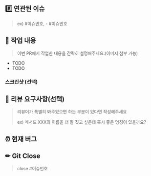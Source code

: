## #️⃣ 연관된 이슈

> ex) #이슈번호, - #이슈번호

## 📝 작업 내용

> 이번 PR에서 작업한 내용을 간략히 설명해주세요.(이미지 첨부 가능)

- TODO
- TODO

### 스크린샷 (선택)

## 💬 리뷰 요구사항(선택)

> 리뷰어가 특별히 봐주었으면 하는 부분이 있다면 작성해주세요
>
> ex) 메서드 XXX의 이름을 더 잘 짓고 싶은데 혹시 좋은 명칭이 있을까요?

## ⏰ 현재 버그

## ✏ Git Close

> close #이슈번호
